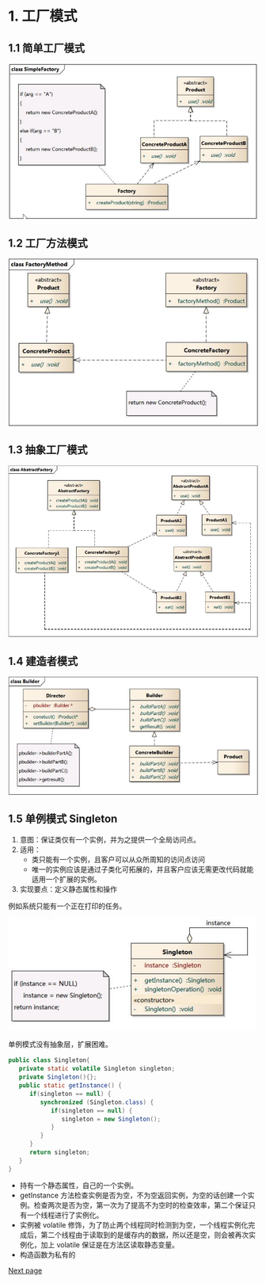# 1. 工厂模式

## 1.1 简单工厂模式

![picture 3](img/1594653074571.png)

## 1.2 工厂方法模式

![picture 4](img/1594653101909.png)

## 1.3 抽象工厂模式

![picture 5](img/1594653129082.png)

## 1.4 建造者模式

![picture 6](img/1594653142243.png)

## 1.5 单例模式 Singleton

1. 意图：保证类仅有一个实例，并为之提供一个全局访问点。
2. 适用：
   - 类只能有一个实例，且客户可以从众所周知的访问点访问
   - 唯一的实例应该是通过子类化可拓展的，并且客户应该无需更改代码就能适用一个扩展的实例。
3. 实现要点：定义静态属性和操作

例如系统只能有一个正在打印的任务。

![1594388154991.png](img\1594388154991.png)

单例模式没有抽象层，扩展困难。

```java
public class Singleton{
   private static volatile Singleton singleton;
   private Singleton(){};
   public static getInstance() {
      if(singleton == null) {
         synchronized (Singleton.class) {
            if(singleton == null) {
               singleton = new Singleton();
            }
         }
      }
      return singleton;
   }
}
```

- 持有一个静态属性，自己的一个实例。
- getInstance 方法检查实例是否为空，不为空返回实例，为空的话创建一个实例。检查两次是否为空，第一次为了提高不为空时的检查效率，第二个保证只有一个线程进行了实例化。
- 实例被 volatile 修饰，为了防止两个线程同时检测到为空，一个线程实例化完成后，第二个线程由于读取到的是缓存内的数据，所以还是空，则会被再次实例化，加上 volatile 保证是在方法区读取静态变量。
- 构造函数为私有的

[Next page](2.StructuralPattern.md)

